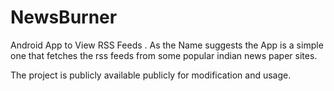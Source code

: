 NewsBurner
==========

Android App to View RSS Feeds .
As the Name suggests the App is a simple one that fetches the rss feeds from some popular indian news paper sites. 

The project is publicly available publicly for modification and usage.
